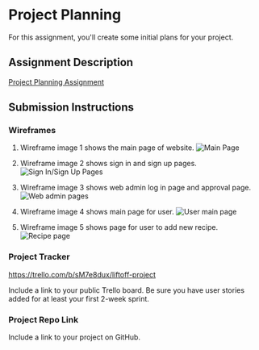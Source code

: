 # Project Planning
For this assignment, you'll create some initial plans for your project.

## Assignment Description
[Project Planning Assignment](https://education.launchcode.org/liftoff/modules/assignments/project-planning)

## Submission Instructions

### Wireframes

1. Wireframe image 1 shows the main page of website.
![Main Page](/P3-Project_Planning/Wireframe1.jpg)

2. Wireframe image 2 shows sign in and sign up pages.
![Sign In/Sign Up Pages](/P3-Project_Planning/Wireframe2.jpg)

3. Wireframe image 3 shows web admin log in page and approval page.
![Web admin pages](/P3-Project_Planning/Wireframe3.jpg)

4. Wireframe image 4 shows main page for user.
![User main page](/P3-Project_Planning/Wireframe4.jpg)

5. Wireframe image 5 shows page for user to add new recipe.
![Recipe page](/P3-Project_Planning/Wireframe5.jpg)


### Project Tracker
https://trello.com/b/sM7e8dux/liftoff-project

Include a link to your public Trello board. Be sure you have user stories added for at least your first 2-week sprint.

### Project Repo Link

Include a link to your project on GitHub.
